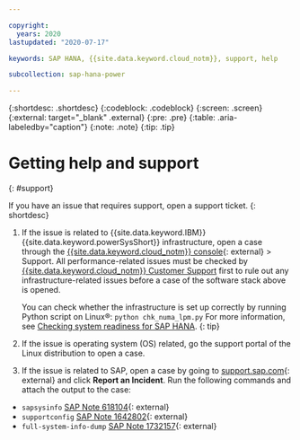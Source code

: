 ```yaml
---

copyright:
  years: 2020
lastupdated: "2020-07-17"

keywords: SAP HANA, {{site.data.keyword.cloud_notm}}, support, help

subcollection: sap-hana-power

---
```


{:shortdesc: .shortdesc}
{:codeblock: .codeblock}
{:screen: .screen}
{:external: target="_blank" .external}
{:pre: .pre}
{:table: .aria-labeledby="caption"}
{:note: .note}
{:tip: .tip}

# Getting help and support
{: #support}

If you have an issue that requires support, open a support ticket.
{: shortdesc}

1. If the issue is related to {{site.data.keyword.IBM}} {{site.data.keyword.powerSysShort}} infrastructure, open a case through the [{{site.data.keyword.cloud_notm}} console](https://cloud.ibm.com){: external} > Support. All performance-related issues must be checked by [{{site.data.keyword.cloud_notm}} Customer Support](/docs/get-support?topic=get-support-getting-customer-support#getting-customer-support) first to rule out any infrastructure-related issues before a case of the software stack above is opened.

    You can check whether the infrastructure is set up correctly by running Python script on Linux&reg;: `python chk_numa_lpm.py`
    For more information, see [Checking system readiness for SAP HANA](/docs/sap-hana-power?topic=sap-hana-power-check_system).
    {: tip}

2. If the issue is operating system (OS) related, go the support portal of the Linux distribution to open a case.
3. If the issue is related to SAP, open a case by going to [support.sap.com](https://support.sap.com/en/index.html){: external} and click **Report an Incident**. Run the following commands and attach the output to the case:

  * `sapsysinfo` [SAP Note 618104](https://launchpad.support.sap.com/#/notes/618104){: external}
  * `supportconfig` [SAP Note 1642802](https://launchpad.support.sap.com/#/notes/1642802){: external}
  * `full-system-info-dump` [SAP Note 1732157](https://launchpad.support.sap.com/#/notes/1732157){: external}

